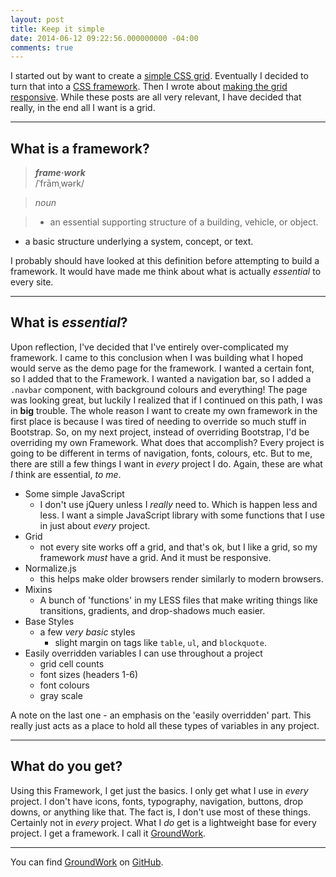 ```yaml
---
layout: post
title: Keep it simple
date: 2014-06-12 09:22:56.000000000 -04:00
comments: true
---
```

I started out by want to create a [simple CSS grid](/blog/2014/04/07/a-simple-css-grid/). Eventually I decided to turn that into a [CSS framework](/blog/2014/05/20/css-frameworks/). Then I wrote about [making the grid responsive](/blog/2014/05/26/making-the-grid-responsive/). While these posts are all very relevant, I have decided that really, in the end all I want is a grid.

___

## What is a framework?
>***frame·work***<br>
>/ˈfrāmˌwərk/

>*noun*<br>

>	* an essential supporting structure of a building, vehicle, or object.
   * a basic structure underlying a system, concept, or text.

I probably should have looked at this definition before attempting to build a framework. It would have made me think about what is actually *essential* to every site.

___

## What is *essential*?
Upon reflection, I've decided that I've entirely over-complicated my framework. I came to this conclusion when I was building what I hoped would serve as the demo page for the framework. I wanted a certain font, so I added that to the Framework. I wanted a navigation bar, so I added a `.navbar` component, with background colours and everything! The page was looking great, but luckily I realized that if I continued on this path, I was in **big** trouble. The whole reason I want to create my own framework in the first place is because I was tired of needing to override so much stuff in Bootstrap. So, on my next project, instead of overriding Bootstrap, I'd be overriding my own Framework. What does that accomplish? Every project is going to be different in terms of navigation, fonts, colours, etc. But to me, there are still a few things I want in *every* project I do. Again, these are what *I* think are essential, *to me*.

* Some simple JavaScript
	- I don't use jQuery unless I *really* need to. Which is happen less and less. I want a simple JavaScript library with some functions that I use in just about *every* project.
* Grid
	- not every site works off a grid, and that's ok, but I like a grid, so my framework *must* have a grid. And it must be responsive.
* Normalize.js
	- this helps make older browsers render similarly to modern browsers.
* Mixins
	- A bunch of 'functions' in my LESS files that make writing things like transitions, gradients, and drop-shadows much easier.
* Base Styles
	- a few *very basic* styles
    	- slight margin on tags like `table`, `ul`, and `blockquote`.
* Easily overridden variables I can use throughout a project
	- grid cell counts
    - font sizes (headers 1-6)
    - font colours
    - gray scale

A note on the last one - an emphasis on the 'easily overridden' part. This really just acts as a place to hold all these types of variables in any project.

___

## What do you get?
Using this Framework, I get just the basics. I only get what I use in *every* project. I don't have icons, fonts, typography, navigation, buttons, drop downs, or anything like that. The fact is, I don't use most of these things. Certainly not in *every* project. What I *do* get is a lightweight base for every project. I get a framework. I call it [GroundWork](https://github.com/MarkRabey/GroundWork"target="_blank).

___
You can find [GroundWork](https://github.com/MarkRabey/GroundWork"target="_blank) on [GitHub](https://github.com/MarkRabey/GroundWork"target="_blank).
